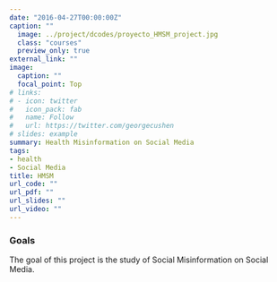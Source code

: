 ```yaml
---
date: "2016-04-27T00:00:00Z"
caption: ""
  image: ../project/dcodes/proyecto_HMSM_project.jpg
  class: "courses"
  preview_only: true
external_link: ""
image:
  caption: ""
  focal_point: Top
# links:
# - icon: twitter
#   icon_pack: fab
#   name: Follow
#   url: https://twitter.com/georgecushen
# slides: example
summary: Health Misinformation on Social Media
tags:
- health
- Social Media
title: HMSM
url_code: ""
url_pdf: ""
url_slides: ""
url_video: ""
---
```


### Goals
The goal of this project is the study of Social Misinformation on Social Media.
